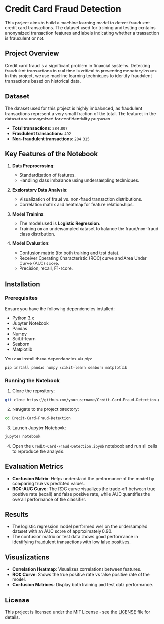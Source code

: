
# Credit Card Fraud Detection

This project aims to build a machine learning model to detect fraudulent credit card transactions. The dataset used for training and testing contains anonymized transaction features and labels indicating whether a transaction is fraudulent or not.

## Project Overview

Credit card fraud is a significant problem in financial systems. Detecting fraudulent transactions in real time is critical to preventing monetary losses. In this project, we use machine learning techniques to identify fraudulent transactions based on historical data.

## Dataset

The dataset used for this project is highly imbalanced, as fraudulent transactions represent a very small fraction of the total. The features in the dataset are anonymized for confidentiality purposes.

- **Total transactions**: `284,807`
- **Fraudulent transactions**: `492`
- **Non-fraudulent transactions**: `284,315`

## Key Features of the Notebook

1. **Data Preprocessing**: 
   - Standardization of features.
   - Handling class imbalance using undersampling techniques.
   
2. **Exploratory Data Analysis**:
   - Visualization of fraud vs. non-fraud transaction distributions.
   - Correlation matrix and heatmap for feature relationships.
   
3. **Model Training**:
   - The model used is **Logistic Regression**.
   - Training on an undersampled dataset to balance the fraud/non-fraud class distribution.

4. **Model Evaluation**:
   - Confusion matrix (for both training and test data).
   - Receiver Operating Characteristic (ROC) curve and Area Under Curve (AUC) score.
   - Precision, recall, F1-score.

## Installation

### Prerequisites

Ensure you have the following dependencies installed:

- Python 3.x
- Jupyter Notebook
- Pandas
- Numpy
- Scikit-learn
- Seaborn
- Matplotlib

You can install these dependencies via pip:

```bash
pip install pandas numpy scikit-learn seaborn matplotlib
```

### Running the Notebook

1. Clone the repository:

```bash
git clone https://github.com/yourusername/Credit-Card-Fraud-Detection.git
```

2. Navigate to the project directory:

```bash
cd Credit-Card-Fraud-Detection
```

3. Launch Jupyter Notebook:

```bash
jupyter notebook
```

4. Open the `Credit-Card-Fraud-Detection.ipynb` notebook and run all cells to reproduce the analysis.

## Evaluation Metrics

- **Confusion Matrix**: Helps understand the performance of the model by comparing true vs predicted values.
- **ROC-AUC Curve**: The ROC curve visualizes the trade-off between true positive rate (recall) and false positive rate, while AUC quantifies the overall performance of the classifier.

## Results

- The logistic regression model performed well on the undersampled dataset with an AUC score of approximately 0.90.
- The confusion matrix on test data shows good performance in identifying fraudulent transactions with low false positives.

## Visualizations

- **Correlation Heatmap**: Visualizes correlations between features.
- **ROC Curve**: Shows the true positive rate vs false positive rate of the model.
- **Confusion Matrices**: Display both training and test data performance.

## License

This project is licensed under the MIT License - see the [LICENSE](LICENSE) file for details.
